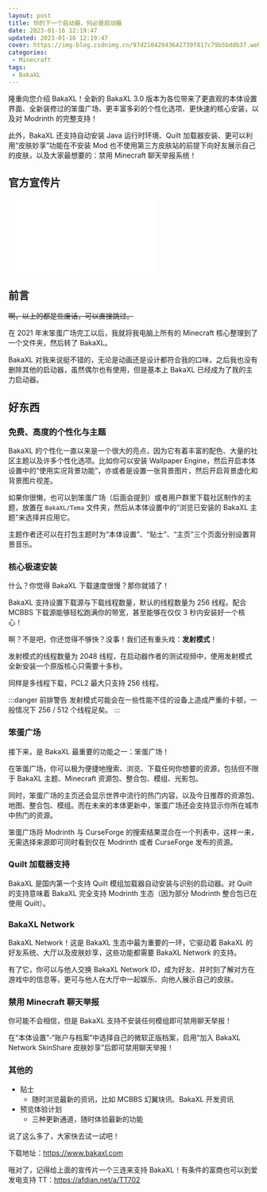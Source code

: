 ```yaml
---
layout: post
title: 你的下一个启动器，何必是启动器
date: 2023-01-16 12:19:47
updated: 2023-01-16 12:19:47
cover: https://img-blog.csdnimg.cn/97d21042943642739f817c79b5bddb37.webp
categories: 
 - Minecraft
tags:
 - BakaXL
---
```


隆重向您介绍 BakaXL！全新的 BakaXL 3.0 版本为各位带来了更直观的本体设置界面、全新装修过的笨蛋广场、更丰富多彩的个性化选项、更快速的核心安装，以及对 Modrinth 的完整支持！

<!-- more -->

此外，BakaXL 还支持自动安装 Java 运行时环境、Quilt 加载器安装、更可以利用“皮肤妙享”功能在不安装 Mod 也不使用第三方皮肤站的前提下向好友展示自己的皮肤，以及大家最想要的：禁用 Minecraft 聊天举报系统！

## 官方宣传片

<iframe class="bilibili-video" src="//player.bilibili.com/player.html?aid=350483311&bvid=BV1vR4y1e71b&cid=967435979&page=1&high_quality=1" scrolling="no" border="0" frameborder="no" framespacing="0" allowfullscreen="true"> </iframe>

## 前言

~~啊，以上的都是些废话，可以直接跳过。~~

在 2021 年末笨蛋广场完工以后，我就将我电脑上所有的 Minecraft 核心整理到了一个文件夹，然后转了 BakaXL。

BakaXL 对我来说挺不错的，无论是动画还是设计都符合我的口味，之后我也没有删除其他的启动器，虽然偶尔也有使用，但是基本上 BakaXL 已经成为了我的主力启动器。

## 好东西

### 免费、高度的个性化与主题

BakaXL 的个性化一直以来是一个很大的亮点，因为它有着丰富的配色、大量的社区主题以及许多个性化选项。比如你可以安装 Wallpaper Engine，然后开启本体设置中的“使用实况背景功能”，亦或者是设置一张背景图片，然后开启背景虚化和背景图片视差。

如果你很懒，也可以到笨蛋广场（后面会提到）或者用户群里下载社区制作的主题，放置在 `BakaXL/Tema` 文件夹，然后从本体设置中的“浏览已安装的 BakaXL 主题”来选择并应用它。

主题作者还可以在打包主题时为“本体设置”、“贴士”、“主页”三个页面分别设置背景音乐。

### 核心极速安装

什么？你觉得 BakaXL 下载速度很慢？那你就错了！

BakaXL 支持设置下载源与下载线程数量，默认的线程数量为 256 线程。配合 MCBBS 下载源能够轻松跑满你的带宽，甚至能够在仅仅 3 秒内安装好一个核心！

啊？不是吧，你还觉得不够快？没事！我们还有重头戏：**发射模式**！

发射模式的线程数量为 2048 线程，在启动器作者的测试视频中，使用发射模式全新安装一个原版核心只需要十多秒。

同样是多线程下载，PCL2 最大只支持 256 线程。

:::danger 前排警告
发射模式可能会在一些性能不佳的设备上造成严重的卡顿，一般情况下 256 / 512 个线程足矣。
:::

### 笨蛋广场

接下来，是 BakaXL 最重要的功能之一：笨蛋广场！

在笨蛋广场，你可以极为便捷地搜索、浏览、下载任何你想要的资源，包括但不限于 BakaXL 主题、Minecraft 资源包、整合包、模组、光影包。

同时，笨蛋广场的主页还会显示世界中流行的热门内容，以及今日推荐的资源包、地图、整合包、模组。而在未来的本体更新中，笨蛋广场还会支持显示你所在城市中热门的资源。

笨蛋广场将 Modrinth 与 CurseForge 的搜索结果混合在一个列表中，这样一来，无需选择来源即可同时看到仅在 Modrinth 或者 CurseForge 发布的资源。

### Quilt 加载器支持

BakaXL 是国内第一个支持 Quilt 模组加载器自动安装与识别的启动器。对 Quilt 的支持意味着 BakaXL 完全支持 Modrinth 生态（因为部分 Modrinth 整合包已在使用 Quilt）。

### BakaXL Network

BakaXL Network！这是 BakaXL 生态中最为重要的一环，它驱动着 BakaXL 的好友系统、大厅以及皮肤妙享，这些功能都需要 BakaXL Network 的支持。

有了它，你可以与他人交换 BakaXL Network ID，成为好友、并时刻了解对方在游戏中的信息等，更可与他人在大厅中一起娱乐、向他人展示自己的皮肤。

### 禁用 Minecraft 聊天举报

你可能不会相信，但是 BakaXL 支持不安装任何模组即可禁用聊天举报！

在“本体设置”-“账户与档案”中选择自己的微软正版档案，启用“加入 BakaXL Network SkinShare 皮肤妙享”后即可禁用聊天举报！

### 其他的

- 贴士
  - 随时浏览最新的资讯，比如 MCBBS 幻翼块讯、BakaXL 开发资讯
- 预览体验计划
  - 三种更新通道，随时体验最新的功能

说了这么多了，大家快去试一试吧！

下载地址：https://www.bakaxl.com

哦对了，记得给上面的宣传片一个三连来支持 BakaXL！有条件的富商也可以到爱发电支持 TT：https://afdian.net/a/TT702